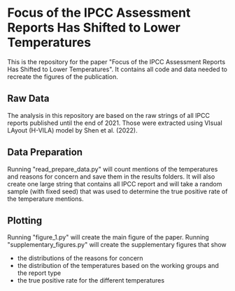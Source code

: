 # Focus of the IPCC Assessment Reports Has Shifted to Lower Temperatures
This is the repository for the paper "Focus of the IPCC Assessment Reports Has Shifted to Lower Temperatures". It contains all code and data needed to recreate the figures of the publication. 

## Raw Data
The analysis in this repository are based on the raw strings of all IPCC reports published until the end of 2021. Those were extracted using VIsual LAyout (H-VILA) model by Shen et al. (2022). 

## Data Preparation
Running "read_prepare_data.py" will count mentions of the temperatures and reasons for concern and save them in the results folders. It will also create one large string that contains all IPCC report and will take a random sample (with fixed seed) that was used to determine the true positive rate of the temperature mentions. 

## Plotting
Running "figure_1.py" will create the main figure of the paper. 
Running "supplementary_figures.py" will create the supplementary figures that show
- the distributions of the reasons for concern 
- the distribution of the temperatures based on the working groups and the report type
- the true positive rate for the different temperatures
